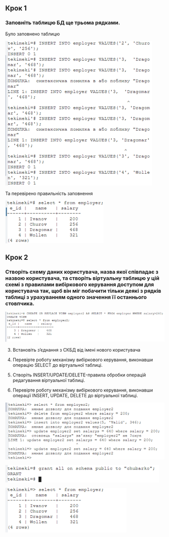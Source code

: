 ## Крок 1
### Заповніть таблицю БД ще трьома рядками.

Було заповнено таблицю

![image](https://github.com/oleksandrblazhko/ai-192-chubarko/blob/laboratory-work-7/Laboratory-work-7/img/Screenshot_20.png)

Та перевірено правильність заповнення

![image](https://github.com/oleksandrblazhko/ai-192-chubarko/blob/laboratory-work-7/Laboratory-work-7/img/Screenshot_21.png)

## Крок 2
### Створіть схему даних користувача, назва якої співпадає з назвою користувача, та створіть віртуальну таблицю у цій схемі з правилами вибіркового керування доступом для користувача так, щоб він міг побачити тільки деякі з рядків таблиці з урахуванням одного значення її останнього стовпчика.

![image](https://github.com/oleksandrblazhko/ai-192-chubarko/blob/laboratory-work-7/Laboratory-work-7/img/Screenshot_22.png)

3. Встановіть з’єднання з СКБД від імені нового користувача

4. Перевірте роботу механізму вибіркового керування, виконавши операцію SELECT
   до віртуальної таблиці.

5. Створіть INSERT/UPDATE/DELETE-правила обробки операцій редагування
   віртуальної таблиці.

6. Перевірте роботу механізму вибіркового керування, виконавши операції INSERT,
   UPDATE, DELETE до віртуальної таблиці.

![image](https://github.com/oleksandrblazhko/ai-192-chubarko/blob/laboratory-work-7/Laboratory-work-7/img/Screenshot_23.png)

![image](https://github.com/oleksandrblazhko/ai-192-chubarko/blob/laboratory-work-7/Laboratory-work-7/img/Screenshot_24.png)

![image](https://github.com/oleksandrblazhko/ai-192-chubarko/blob/laboratory-work-7/Laboratory-work-7/img/Screenshot_25.png)
